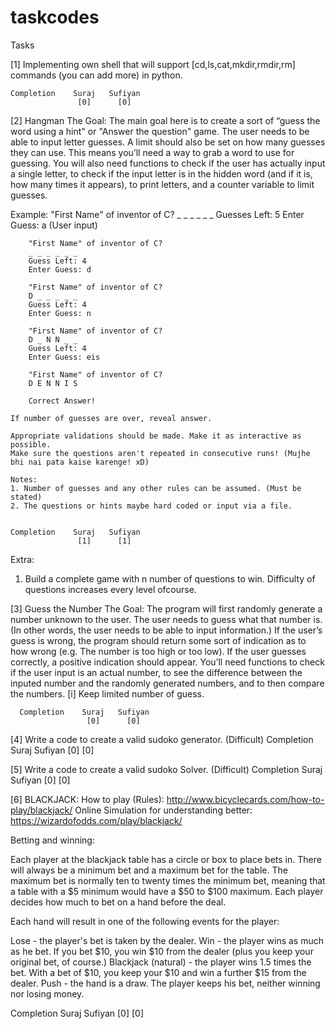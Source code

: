 # taskcodes
Tasks

[1]
    Implementing own shell that will support [cd,ls,cat,mkdir,rmdir,rm] commands (you can add more) in python.
    
    Completion    Suraj   Sufiyan
                   [0]      [0]

[2] 
    Hangman
    The Goal:
    The main goal here is to create a sort of “guess the word using a hint" or "Answer the question" game. The user needs to  be  able to input letter guesses. A limit should also be set on how many guesses they can use. This means you’ll need a way to grab a word to use for guessing.
You will also need functions to check if the user has actually input a single letter, to check if the input letter is in the hidden word (and if it is, how many times it appears), to print letters, and a counter variable to limit guesses.

Example:
        "First Name" of inventor of C?
         _ _ _ _ _ _
        Guesses Left: 5
        Enter Guess: a (User input)

        "First Name" of inventor of C?
        _ _ _ _ _ _
        Guess Left: 4
        Enter Guess: d

        "First Name" of inventor of C?
        D _ _ _ _ _
        Guess Left: 4
        Enter Guess: n

        "First Name" of inventor of C?
        D _ N N _ _
        Guess Left: 4
        Enter Guess: eis

        "First Name" of inventor of C?
        D E N N I S

        Correct Answer!

    If number of guesses are over, reveal answer.

    Appropriate validations should be made. Make it as interactive as possible.
    Make sure the questions aren't repeated in consecutive runs! (Mujhe bhi nai pata kaise karenge! xD)

    Notes:
    1. Number of guesses and any other rules can be assumed. (Must be stated)
    2. The questions or hints maybe hard coded or input via a file.

    
    Completion    Suraj   Sufiyan
                   [1]      [1]


Extra:
   1. Build a complete game with n number of questions to win. Difficulty of questions increases every level ofcourse.
  

[3] Guess the Number
    The Goal: The program will first randomly generate a number unknown to the user. The user needs to guess what that number is. (In other words, the user needs to be able to input information.) If the user’s guess is wrong, the program should return some sort of indication as to how wrong (e.g. The number is too high or too low). If the user guesses correctly, a positive indication should appear. You’ll need functions to check if the user input is an actual number, to see the difference between the inputed number and the randomly generated numbers, and to then compare the numbers.
    [i] Keep limited number of guess.

      Completion    Suraj   Sufiyan
                     [0]      [0]


    
[4] Write a code to create a valid sudoko generator. (Difficult)
     Completion    Suraj   Sufiyan
                     [0]      [0]
                     
[5] Write a code to create a valid sudoko Solver. (Difficult)
     Completion    Suraj   Sufiyan
                     [0]      [0]
                     
 [6] BLACKJACK:
    How to play (Rules): http://www.bicyclecards.com/how-to-play/blackjack/
    Online Simulation for understanding better: https://wizardofodds.com/play/blackjack/

Betting and winning:

Each player at the blackjack table has a circle or box to place bets in. There will always be a minimum bet and a maximum bet for the table. The maximum bet is normally ten to twenty times the minimum bet, meaning that a table with a $5 minimum would have a $50 to $100 maximum. Each player decides how much to bet on a hand before the deal.

Each hand will result in one of the following events for the player:

Lose - the player's bet is taken by the dealer.
Win - the player wins as much as he bet. If you bet $10, you win $10 from the dealer (plus you keep your original bet, of course.)
Blackjack (natural) - the player wins 1.5 times the bet. With a bet of $10, you keep your $10 and win a further $15 from the dealer.
Push - the hand is a draw. The player keeps his bet, neither winning nor losing money.
    
   Completion    Suraj   Sufiyan
                  [0]      [0]
                     


 
